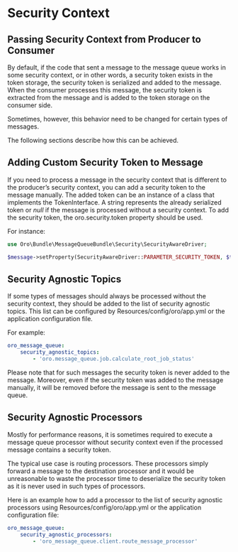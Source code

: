 <a id="dev-cookbook-system-mq-access-security-context"></a>

# Security Context

## Passing Security Context from Producer to Consumer

By default, if the code that sent a message to the message queue works in some security context, or in other words,
a security token exists in the token storage, the security token is serialized and added to the message. When the consumer processes this message, the security token
is extracted from the message and is added to the token storage on the consumer side.

Sometimes, however, this behavior need to be changed for certain types of messages.

The following sections describe how this can be achieved.

## Adding Custom Security Token to Message

If you need to process a message in the security context that is different to the producer’s security context,
you can add a security token to the message manually. The added token can be an instance of a class that implements the
TokenInterface. A string represents the already serialized token or *null* if the message is processed without a security context. To add the security token, the oro.security.token property should be used.

For instance:

```php
use Oro\Bundle\MessageQueueBundle\Security\SecurityAwareDriver;

$message->setProperty(SecurityAwareDriver::PARAMETER_SECURITY_TOKEN, $token);
```

## Security Agnostic Topics

If some types of messages should always be processed without the security context, they should be added to the list of
security agnostic topics. This list can be configured by Resources/config/oro/app.yml or the application configuration file.

For example:

```yaml
oro_message_queue:
    security_agnostic_topics:
        - 'oro.message_queue.job.calculate_root_job_status'
```

Please note that for such messages the security token is never added to the message. Moreover, even if the security
token was added to the message manually, it will be removed before the message is sent to the message queue.

## Security Agnostic Processors

Mostly for performance reasons, it is sometimes required to execute a message queue processor without security
context even if the processed message contains a security token.

The typical use case is routing processors. These processors simply forward a message to the destination processor and it would be unreasonable to waste the processor time to deserialize the security token as it is never used in such types of processors.

Here is an example how to add a processor to the list of security agnostic processors using Resources/config/oro/app.yml or the application configuration file:

```yaml
oro_message_queue:
    security_agnostic_processors:
        - 'oro_message_queue.client.route_message_processor'
```

<!-- Frontend -->
